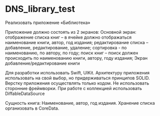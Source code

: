 # DNS_library_test
Реализовать приложение «Библиотека»

Приложение должно состоять из 2 экранов:
Основной экран: 
отображение списка книг – в ячейке должно отображаться наименование книги, автор, год издания;
редактирование списка – добавление, редактирование, удаление;
сортировка - по наименованию, по автору, по году;
поиск книг – поиск должен происходить по наименованию книги, автору, году издания;
Экран добавление/редактирование книги

Для разработки использовать Swift, UIKit.
Архитектуру приложения использовать на свой выбор, но придерживаться принципов SOLID.
Верстку приложения осуществлять только кодом.
Не использовать сторонние фреймворки.
При работе с коллекцией использовать DiffableDataSource

Сущность книга: Наименование, автор, год издания.
Хранение списка организовать в CoreData.
